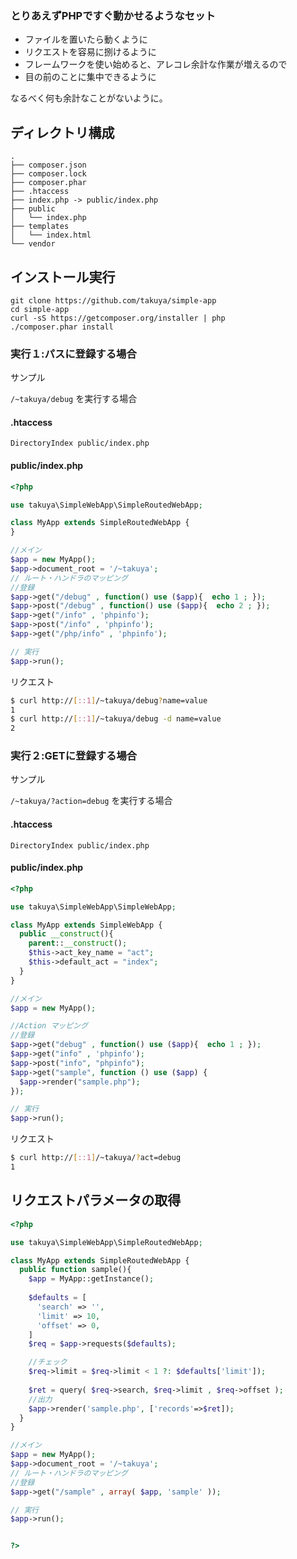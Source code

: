 ### とりあえずPHPですぐ動かせるようなセット

- ファイルを置いたら動くように
- リクエストを容易に捌けるように
- フレームワークを使い始めると、アレコレ余計な作業が増えるので
- 目の前のことに集中できるように

なるべく何も余計なことがないように。


## ディレクトリ構成

```
.
├── composer.json
├── composer.lock
├── composer.phar
├── .htaccess
├── index.php -> public/index.php
├── public
│   └── index.php
├── templates
│   └── index.html
└── vendor
```

## インストール実行

```
git clone https://github.com/takuya/simple-app
cd simple-app
curl -sS https://getcomposer.org/installer | php
./composer.phar install
```



### 実行１:パスに登録する場合

サンプル

` /~takuya/debug ` を実行する場合 

#### .htaccess
```
DirectoryIndex public/index.php
```
#### public/index.php
```php
<?php 

use takuya\SimpleWebApp\SimpleRoutedWebApp;

class MyApp extends SimpleRoutedWebApp {
}

//メイン
$app = new MyApp();
$app->document_root = '/~takuya';
// ルート・ハンドラのマッピング
//登録
$app->get("/debug" , function() use ($app){  echo 1 ; });
$app->post("/debug" , function() use ($app){  echo 2 ; });
$app->get("/info" , 'phpinfo');
$app->post("/info" , 'phpinfo');
$app->get("/php/info" , 'phpinfo');

// 実行
$app->run();

```
リクエスト
```sh
$ curl http://[::1]/~takuya/debug?name=value
1
$ curl http://[::1]/~takuya/debug -d name=value
2
```

### 実行２:GETに登録する場合

サンプル

` /~takuya/?action=debug ` を実行する場合 

#### .htaccess
```
DirectoryIndex public/index.php
```
#### public/index.php
```php
<?php 

use takuya\SimpleWebApp\SimpleWebApp;

class MyApp extends SimpleWebApp {
  public __construct(){
    parent::__construct();
    $this->act_key_name = "act"; 
    $this->default_act = "index";
  }
}

//メイン
$app = new MyApp();

//Action マッピング
//登録
$app->get("debug" , function() use ($app){  echo 1 ; });
$app->get("info" , 'phpinfo');
$app->post("info", "phpinfo");
$app->get("sample", function () use ($app) {
  $app->render("sample.php");
});

// 実行
$app->run();

```
リクエスト
```sh
$ curl http://[::1]/~takuya/?act=debug
1
```

## リクエストパラメータの取得
```php
<?php 

use takuya\SimpleWebApp\SimpleRoutedWebApp;

class MyApp extends SimpleRoutedWebApp {
  public function sample(){
    $app = MyApp::getInstance();
    
    $defaults = [
      'search' => '',
      'limit' => 10,
      'offset' => 0,
    ]
    $req = $app->requests($defaults);

    //チェック
    $req->limit = $req->limit < 1 ?: $defaults['limit']);
    
    $ret = query( $req->search, $req->limit , $req->offset );
    //出力
    $app->render('sample.php', ['records'=>$ret]);
  }
}

//メイン
$app = new MyApp();
$app->document_root = '/~takuya';
// ルート・ハンドラのマッピング
//登録
$app->get("/sample" , array( $app, 'sample' ));

// 実行
$app->run();


?>
```

